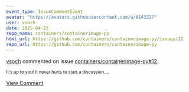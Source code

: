 ```yaml
---
event_type: IssueCommentEvent
avatar: "https://avatars.githubusercontent.com/u/814322?"
user: vsoch
date: 2025-04-22
repo_name: containers/containerimage-py
html_url: https://github.com/containers/containerimage-py/issues/12
repo_url: https://github.com/containers/containerimage-py
---
```


<a href='https://github.com/vsoch' target='_blank'>vsoch</a> commented on issue <a href='https://github.com/containers/containerimage-py/issues/12' target='_blank'>containers/containerimage-py#12</a>.

<small>It's up to you! It never hurts to start a discussion....</small>

<a href='https://github.com/containers/containerimage-py/issues/12' target='_blank'>View Comment</a>
